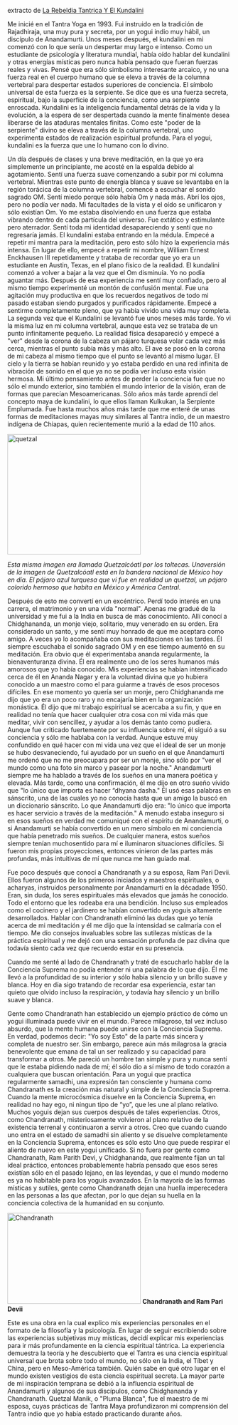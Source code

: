 
extracto de <a href="http://elmisterio.org/la-rebeldia-tantrica-y-el-kundalini/">La Rebeldia Tantrica Y El Kundalini</a>

Me inicié en el Tantra Yoga en 1993. Fui instruido en la tradición de Rajadhiraja, una muy pura y secreta, por un yogui indio muy hábil, un discípulo de Anandamurti. Unos meses después, el kundalini en mi comenzó con lo que sería un despertar muy largo e intenso. Como un estudiante de psicología y literatura mundial, había oído hablar del kundalini y otras energías
místicas pero nunca había pensado que fueran fuerzas reales y vivas. Pensé que era sólo simbolismo interesante arcaico, y no una fuerza real en el cuerpo humano que se eleva a través de la columna vertebral para despertar estados superiores de conciencia. El símbolo universal de esta fuerza es la serpiente. Se dice que es una fuerza secreta, espiritual, bajo la superficie de la conciencia, como una serpiente enroscada. Kundalini es la inteligencia fundamental detrás de la vida y la evolución, a la espera de ser despertada cuando la mente finalmente desea liberarse de las ataduras mentales finitas. Como este "poder de la serpiente" divino se eleva a través de la columna vertebral, uno experimenta estados de realización espiritual profunda. Para el yogui, kundalini es la fuerza que une lo humano con lo divino.

Un día después de clases y una breve meditación, en la que yo era simplemente un principiante, me acosté en la espalda debido al agotamiento. Sentí una fuerza suave comenzando a subir por mi columna vertebral.  Mientras este punto de energía blanca y suave se levantaba en la región torácica de la columna vertebral, comencé a escuchar el sonido sagrado OM. Sentí miedo porque sólo había Om y nada más. Abrí los ojos, pero no podía ver nada. Mi facultades de la vista y el oído se unificaron y sólo existían Om. Yo me estaba disolviendo en una fuerza que estaba vibrando dentro de cada partícula del universo. Fue extático y estimulante pero aterrador. Sentí toda mi identidad desapareciendo y sentí que no regresaría jamás. El kundalini estaba entrando en la médula. Empecé a repetir mi mantra para la meditación, pero esto sólo hizo la experiencia más intensa. En lugar de ello, empecé a repetir mi nombre, William Ernest Enckhausen III repetidamente y trataba de recordar que yo era un estudiante en Austin, Texas, en el plano físico de la realidad. El kundalini comenzó a volver a bajar a la vez que el Om disminuía. Yo no podía aguantar más. Después de esa experiencia me sentí muy confiado, pero al mismo tiempo experimenté un montón de confusión mental. Fue una agitación muy productiva en que los recuerdos negativos de todo mi pasado estaban siendo purgados y purificados rápidamente. Empecé a sentirme completamente pleno, que ya había vivido una vida muy completa. La segunda vez que el Kundalini se levantó fue unos meses más tarde. Yo vi la misma luz en mi columna vertebral, aunque esta vez se trataba de un punto infinitamente pequeño. La realidad física desapareció y empecé a "ver" desde la corona de la cabeza un pájaro turquesa volar cada vez más cerca, mientras el punto subía más y más alto. El ave se posó en la corona de mi cabeza al mismo tiempo que el punto se levantó al mismo lugar. El cielo y la tierra se habían reunido y yo estaba perdido en una red infinita de vibración de sonido en el que ya no se podía ver incluso esta visión hermosa. Mi último pensamiento antes de perder la conciencia fue que no sólo el mundo exterior, sino también el mundo interior de la visión, eran de formas que parecían Mesoamericanas. Sólo años más tarde aprendí del concepto maya de kundalini, lo que ellos llaman Kulkukan, la Serpiente Emplumada.  Fue hasta muchos años más tarde que me enteré de unas formas de meditaciones mayas muy similares al Tantra indio, de un maestro indígena de Chiapas, quien recientemente murió a la edad de 110 años.

<img src="http://elmisterio.org/wp-content/uploads/2016/10/quetzal.jpeg" alt="quetzal" width="300" height="270" class="alignnone size-full wp-image-3093" />


<em>Esta misma imagen era llamada Quetzalcóatl por los toltecas. Unaversión de la imagen de Quetzalcóatl está en la bandera nacional de México hoy en día. El pájaro azul turquesa que vi fue en realidad un quetzal, un pájaro colorido hermoso que habita en México y América Central. </em>

Después de esto me convertí en un excéntrico. Perdí todo interés en una carrera, el matrimonio y en una vida "normal". Apenas me gradué de la universidad y me fui a la India en busca de más conocimiento. Allí conocí a Chidghananda, un monje viejo, solitario, muy venerado en su orden. Era considerado un santo, y me sentí muy honrado de que me aceptara como amigo. A veces yo lo acompañaba con sus meditaciones en las tardes. Él siempre escuchaba el sonido sagrado OM y en ese tiempo aumentó en su meditación. Era obvio que él experimentaba ananda regularmente, la bienaventuranza divina. Él era realmente uno de los seres humanos más amorosos que yo había conocido. Mis experiencias se habían intensificado cerca de él en Ananda Nagar y era la voluntad divina que yo hubiera conocido a un maestro como el para guiarme a través de esos procesos difíciles. En ese momento yo quería ser un monje, pero Chidghananda me dijo que yo era un poco raro y no encajaría bien en la organización monástica. Él dijo que mi trabajo espiritual se acercaba a su fin, y que en realidad no tenía que hacer cualquier otra cosa con mi vida más que meditar, vivir con sencillez, y ayudar a los demás tanto como pudiera. Aunque fue criticado fuertemente por su influencia sobre mí, él siguió a su conciencia y sólo me hablaba con la verdad. Aunque estuve muy confundido en qué hacer con mi vida una vez que el ideal de ser un monje se hubo desvaneciendo, fui ayudado por un sueño en el que Anandamurti me ordenó que no me preocupara por ser un monje, sino sólo por "ver el mundo como una foto sin marco y pasear por la noche." Anandamurti siempre me ha hablado a través de los sueños en una manera poética y elevada. Más tarde, como una confirmación, él me dijo en otro sueño vívido que "lo único que importa es hacer “dhyana dasha." Él usó esas palabras en sánscrito, una de las cuales yo no conocía hasta que un amigo la buscó en un diccionario sánscrito. Lo que Anandamurti dijo era: "lo único que importa es hacer servicio a través de la meditación." A menudo estaba inseguro si en esos sueños en verdad me comuniqué con el espíritu de Anandamurti, o si Anandamurti se había convertido en un mero símbolo en mi conciencia que había penetrado mis sueños. De cualquier manera, estos sueños siempre tenían muchosentido para mí e iluminaron situaciones difíciles. Si fueron mis propias proyecciones, entonces vinieron de las partes más profundas, más intuitivas de mí que nunca me han guiado mal.

Fue poco después que conocí a Chandranath y a su esposa, Ram Pari Devii. Ellos fueron algunos de los
primeros iniciados y maestros espirituales, o acharyas, instruidos personalmente por Anandamurti en la décadade 1950. Eran, sin duda, los seres espirituales más elevados que jamás he conocido. Todo el entorno que les rodeaba era una bendición. Incluso sus empleados como el cocinero y el jardinero se habían convertido en yoguis altamente desarrollados. Hablar con Chandranath eliminó las dudas que yo tenía acerca de mi meditación y él me dijo que la intensidad se calmaría con el tiempo. Me dio consejos invaluables sobre las sutilezas místicas de la práctica espiritual y me dejó con una sensación profunda de paz divina que todavía siento cada vez que recuerdo estar en su presencia. 

Cuando me senté al lado de Chandranath y traté de escucharlo hablar de la Conciencia Suprema no podía entender ni una palabra de lo que dijo. Él me llevó a la profundidad de su interior y sólo había silencio y un brillo suave y blanca. Hoy en día sigo tratando de recordar esa experiencia, estar tan quieto que olvido incluso la respiración, y todavía hay silencio y un brillo suave y blanca.

Gente como Chandranath han establecido un ejemplo práctico de cómo un yogui illuminada puede vivir en el mundo. Parece milagroso, tal vez incluso absurdo, que la mente humana puede unirse con la Conciencia Suprema. En verdad, podemos decir: "Yo soy Esto" de la parte más sincera y completa de nuestro ser. Sin embargo, parece aún más milagrosa la gracia benevolente que emana de tal un ser realizado y su capacidad para transformar a otros. Me pareció un hombre tan simple y pura y nunca sentí que le estaba pidiendo nada de mí; él sólo dio a sí mismo de todo corazón a cualquiera que buscan orientación. Para un yogui que practica regularmente samadhi, una expresión tan consciente y humana como Chandranath es la creación más natural y simple de la Conciencia Suprema. Cuando la mente microcósmica disuelve en la Conciencia Suprema, en realidad no hay ego, ni ningun tipo de “yo”, que les une al plano relativo. Muchos yoguis dejan sus cuerpos después de tales experiencias. Otros, como Chandranath, misteriosamente volvieron al plano relativo de la existencia terrenal y continuaron a servir a otros. Creo que cuando cuando uno entra en el estado de samadhi sin aliento y se disuelve completamente en la Conciencia Suprema, entonces es sólo esto Uno que puede respirar el aliento de nuevo en este yogui unificado. Si no fuera por gente como Chandranath, Ram Parith Devi, y Chidghananda, que realmente fijan un tal ideal práctico, entonces probablemente habría pensado que esos seres existían sólo en el pasado lejano, en las leyendas, y que el mundo moderno es ya no habitable para los yoguis avanzados. En la mayoría de las formas místicas y sutiles, gente como Chandranath dejan una huella imperecedera en las personas a las que afectan, por lo que dejan su huella en la conciencia colectiva de la humanidad en su conjunto.

<img src="http://elmisterio.org/wp-content/uploads/2015/12/Chandranath-2-300x204.jpg" alt="Chandranath" width="300" height="204" class="alignnone size-medium wp-image-507" />
<strong>Chandranath and Ram Pari Devii</strong>


Este es una obra en la cual explico mis experiencias personales en el formato de la filosofía y la psicología. En lugar de seguir escribiendo sobre las experiencias subjetivas muy místicas, decidí explicar mis experiencias para ir más profundamente en la ciencia espiritual tántrica. La experiencia demuestra la teoría y he descubierto que el Tantra es una ciencia espiritual universal que brota sobre todo el mundo, no sólo en la India, el Tíbet y China, pero en Meso-América también. Quién sabe en qué otro lugar en el mundo existen vestigios de esta ciencia espiritual secreta. La mayor parte de mi inspiración temprana se debió a la influencia espiritual de Anandamurti y algunos de sus discípulos, como Chidghananda y Chandranath. Quetzal Manik, o "Pluma Blanca", fue el maestro de mi esposa, cuyas prácticas de Tantra Maya profundizaron mi comprensión del Tantra indio que yo había estado practicando durante años.
